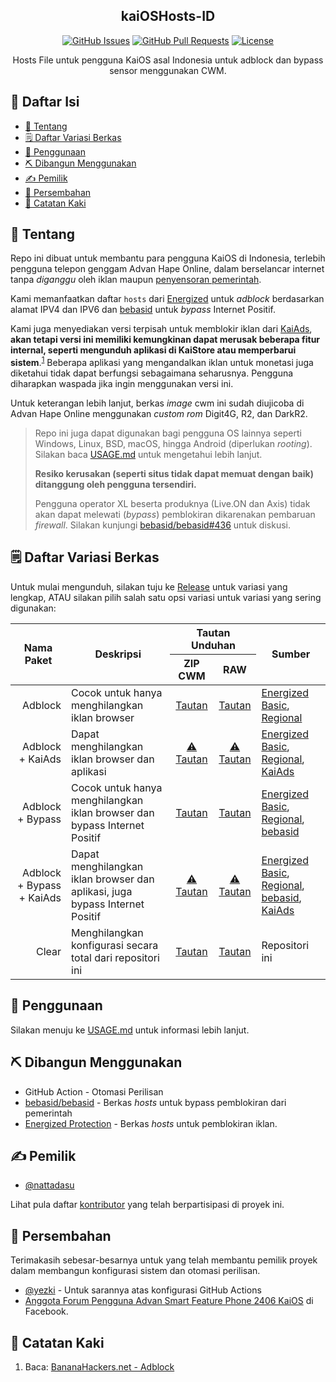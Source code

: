 <!-- markdownlint-disable MD033 MD041 MD047 MD040 -->
<h2 align="center">kaiOSHosts-ID</h2>

<div align="center">

[![GitHub Issues](https://img.shields.io/github/issues/nattadasu/kaiOSHosts-ID.svg)](https://github.com/nattadasu/kaiOSHosts-ID/issues)
[![GitHub Pull Requests](https://img.shields.io/github/issues-pr/nattadasu/kaiOSHosts-ID.svg)](https://github.com/nattadasu/kaiOSHosts-ID/pulls)
[![License](https://img.shields.io/badge/license-MIT-blue.svg)](/LICENSE)

</div>

<p align="center">
    Hosts File untuk pengguna KaiOS asal Indonesia untuk adblock dan bypass sensor menggunakan CWM.
    <br>
</p>

## 📝 Daftar Isi

- [🧐 Tentang](#about)
- [🗒 Daftar Variasi Berkas](#lists)
- [🎈 Penggunaan](#usage)
- [⛏️ Dibangun Menggunakan](#built_using)
- [✍️ Pemilik](#authors)
- [🎉 Persembahan](#acknowledgement)
- [👣 Catatan Kaki](#footnotes)

## 🧐 Tentang <a id= "about"></a>

Repo ini dibuat untuk membantu para pengguna KaiOS di Indonesia, terlebih pengguna telepon genggam
Advan Hape Online, dalam berselancar internet tanpa *diganggu* oleh iklan maupun
[penyensoran pemerintah](https://www.jetorbit.com/blog/apa-itu-internet-positif-apakah-diperlukan/).

Kami memanfaatkan daftar `hosts` dari [Energized][energized] untuk *adblock* berdasarkan alamat IPV4
dan IPV6 dan [bebasid][bebasid] untuk *bypass* Internet Positif.

Kami juga menyediakan versi terpisah untuk memblokir iklan dari [KaiAds][kaiads], **akan tetapi
versi ini memiliki kemungkinan dapat merusak beberapa fitur internal, seperti mengunduh aplikasi di
KaiStore atau memperbarui sistem**.<sup><a href="#fn1">1</a></sup> Beberapa aplikasi yang
mengandalkan iklan untuk monetasi <!-- *cough cough* mocha *cough cough* --> juga diketahui tidak
dapat berfungsi sebagaimana seharusnya. Pengguna diharapkan waspada jika ingin menggunakan versi
ini.

Untuk keterangan lebih lanjut, berkas *image* cwm ini sudah diujicoba di Advan Hape Online
menggunakan *custom rom* Digit4G, R2, dan DarkR2.

> Repo ini juga dapat digunakan bagi pengguna OS lainnya seperti Windows, Linux, BSD, macOS, hingga
> Android (diperlukan *rooting*). Silakan baca [USAGE.md](USAGE.md) untuk mengetahui lebih lanjut.
>
> **Resiko kerusakan (seperti situs tidak dapat memuat dengan baik) ditanggung oleh pengguna
> tersendiri.**
>
> Pengguna operator XL beserta produknya (Live.ON dan Axis) tidak akan dapat melewati (*bypass*)
> pemblokiran dikarenakan pembaruan *firewall*. Silakan kunjungi [bebasid/bebasid#436][bebasid436]
> untuk diskusi.

## 🗒 Daftar Variasi Berkas <a id = "lists"></a>

Untuk mulai mengunduh, silakan tuju ke [Release][release] untuk variasi yang lengkap, ATAU silakan
pilih salah satu opsi variasi untuk variasi yang sering digunakan:

<table>
<thead>
  <tr>
    <th style="font-weight:bold;text-align:center;vertical-align:center;" rowspan="2">Nama Paket</th>
    <th style="font-weight:bold;text-align:center;vertical-align:center;" rowspan="2">Deskripsi</th>
    <th style="font-weight:bold;text-align:center;vertical-align:center;" colspan="2">Tautan Unduhan</th>
    <th style="font-weight:bold;text-align:center;vertical-align:center;" rowspan="2">Sumber</th>
  </tr>
  <tr>
    <th style="text-align:center;vertical-align:center;">ZIP CWM</th>
    <th style="text-align:center;vertical-align:center;">RAW</th>
  </tr>
</thead>
<tbody>
  <tr>
    <td style="text-align:right;vertical-align:center;">Adblock</td>
    <td>Cocok untuk hanya menghilangkan iklan browser</td>
    <td style="text-align:center;"><a href="https://github.com/nattadasu/kaiOSHosts-ID/releases/latest/download/adblock.zip">Tautan</a></td>
    <td style="text-align:center;"><a href="https://raw.githubusercontent.com/nattadasu/kaiOSHosts-ID/master/release/raw/adblock/hosts">Tautan</a></td>
    <td>
      <a href="https://github.com/EnergizedProtection/block">Energized Basic</a>,
      <a href="https://github.com/EnergizedProtection/block">Regional</a>
    </td>
  </tr>
  <tr>
    <td style="text-align:right;vertical-align:center;">Adblock + KaiAds</td>
    <td>Dapat menghilangkan iklan browser dan aplikasi</td>
    <td style="text-align:center;"><a href="https://github.com/nattadasu/kaiOSHosts-ID/releases/latest/download/adblock-kaios.zip">⚠ Tautan</a></td>
    <td style="text-align:center;"><a href="https://raw.githubusercontent.com/nattadasu/kaiOSHosts-ID/master/release/raw/adblock-kaios/hosts">⚠ Tautan</a></td>
    <td>
      <a href="https://github.com/EnergizedProtection/block">Energized Basic</a>,
      <a href="https://github.com/EnergizedProtection/block">Regional</a>,
      <a href="https://ivan-hc.github.io/bananahackers/ADBlock.html">KaiAds</a>
    </td>
  </tr>
  <tr>
    <td style="text-align:right;vertical-align:center;">Adblock + Bypass</td>
    <td>Cocok untuk hanya menghilangkan iklan browser dan bypass Internet Positif</td>
    <td style="text-align:center;"><a href="https://github.com/nattadasu/kaiOSHosts-ID/releases/latest/download/adblock-bypass.zip">Tautan</a></td>
    <td style="text-align:center;"><a href="https://raw.githubusercontent.com/nattadasu/kaiOSHosts-ID/master/release/raw/adblock-bypass/hosts">Tautan</a></td>
    <td>
      <a href="https://github.com/EnergizedProtection/block">Energized Basic</a>,
      <a href="https://github.com/EnergizedProtection/block">Regional</a>,
      <a href="https://github.com/bebasid/bebasid">bebasid</a>
    </td>
  </tr>
  <tr>
    <td style="text-align:right;vertical-align:center;">Adblock + Bypass + KaiAds</td>
    <td>Dapat menghilangkan iklan browser dan aplikasi, juga bypass Internet Positif</td>
    <td style="text-align:center;"><a href="https://github.com/nattadasu/kaiOSHosts-ID/releases/latest/download/adblock-bypass-kaios.zip">⚠ Tautan</a></td>
    <td style="text-align:center;"><a href="https://raw.githubusercontent.com/nattadasu/kaiOSHosts-ID/master/release/raw/adblock-bypass-kaios/hosts">⚠ Tautan</a></td>
    <td>
      <a href="https://github.com/EnergizedProtection/block">Energized Basic</a>,
      <a href="https://github.com/EnergizedProtection/block">Regional</a>,
      <a href="https://github.com/bebasid/bebasid">bebasid</a>,
      <a href="https://ivan-hc.github.io/bananahackers/ADBlock.html">KaiAds</a>
    </td>
  </tr>
  <tr>
    <td style="text-align:right;vertical-align:center;">Clear</td>
    <td>Menghilangkan konfigurasi secara total dari repositori ini</td>
    <td style="text-align:center;"><a href="https://github.com/nattadasu/kaiOSHosts-ID/releases/latest/download/clear.zip">Tautan</a></td>
    <td style="text-align:center;"><a href="https://raw.githubusercontent.com/nattadasu/kaiOSHosts-ID/master/release/raw/clear/hosts">Tautan</a></td>
    <td>Repositori ini</td>
  </tr>
</tbody>
</table>

## 🎈 Penggunaan <a id="usage"></a>

Silakan menuju ke [USAGE.md](USAGE.md) untuk informasi lebih lanjut.

## ⛏️ Dibangun Menggunakan <a id= "built_using"></a>

- GitHub Action - Otomasi Perilisan
- [bebasid/bebasid][bebasid] - Berkas *hosts* untuk bypass pemblokiran dari pemerintah
- [Energized Protection][energized] - Berkas *hosts* untuk pemblokiran iklan.

## ✍️ Pemilik <a id= "authors"></a>

- [@nattadasu](https://github.com/nattadasu)

Lihat pula daftar [kontributor](https://github.com/nattadasu/kaiOSHosts-ID/contributors) yang telah
berpartisipasi di proyek ini.

## 🎉 Persembahan <a id= "acknowledgement"></a>

Terimakasih sebesar-besarnya untuk yang telah membantu pemilik proyek dalam membangun konfigurasi
sistem dan otomasi perilisan.

- [@yezki](https://github.com/yezki) - Untuk sarannya atas konfigurasi GitHub Actions
  <!-- yang bikin pusing super -->
- [Anggota Forum Pengguna Advan Smart Feature Phone 2406 KaiOS][forum] di Facebook.

## 👣 Catatan Kaki <a id="footnotes"></a>

1. <a id= "fn1"></a> Baca: [BananaHackers.net - Adblock][kaiads]

<!--Links-->
[energized]: https://github.com/EnergizedProtection/block
[kaiads]: https://ivan-hc.github.io/bananahackers/ADBlock.html
[bebasid]: https://github.com/bebasid/bebasid
[forum]: https://www.facebook.com/groups/799381347207480
[release]: https://github.com/nattadasu/kaiOSHosts-ID/releases/latest
[bebasid436]: https://github.com/bebasid/bebasid/issues/436